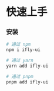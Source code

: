 # 快速上手

### 安装

```bash
# 通过 npm
npm i ifly-ui

# 通过 yarn
yarn add ifly-ui

# 通过 pnpm
pnpm add ifly-ui
```
